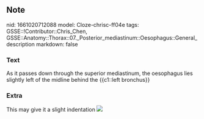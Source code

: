 ## Note
nid: 1661020712088
model: Cloze-chrisc-ff04e
tags: GSSE::!Contributor::Chris_Chen, GSSE::Anatomy::Thorax::07._Posterior_mediastinum::Oesophagus::General_description
markdown: false

### Text
As it passes down through the superior mediastinum, the oesophagus lies slightly left of the midline behind the {{c1::left bronchus}}

### Extra
This may give it a slight indentation <img src= 
"Esophagus-anatomy.jpg">
